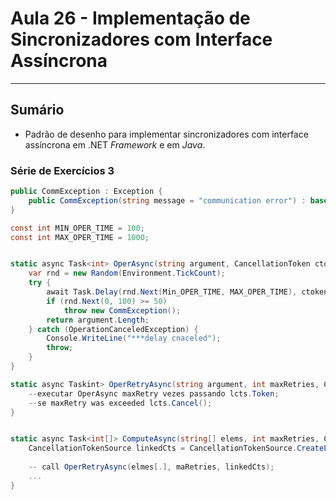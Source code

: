 # Aula 26 - Implementação de Sincronizadores com Interface Assíncrona

___

## Sumário

- Padrão de desenho para implementar sincronizadores com interface assíncrona em .NET _Framework_ e em _Java_.



### Série de Exercícios 3

```C#
public CommException : Exception {
	public CommException(string message = "communication error") : base(message) {}
}

const int MIN_OPER_TIME = 100;
const int MAX_OPER_TIME = 1000;


static async Task<int> OperAsync(string argument, CancellationToken ctoken) {
	var rnd = new Random(Environment.TickCount);	
	try {
		await Task.Delay(rnd.Next(Min_OPER_TIME, MAX_OPER_TIME), ctoken);
		if (rnd.Next(0, 100) >= 50)
			throw new CommException();
		return argument.Length;
	} catch (OperationCanceledException) {
		Console.WriteLine("***delay cnaceled");
		throw;
	}
}

static async Taskint> OperRetryAsync(string argument, int maxRetries, CancellationTokenSource lcts) {
	--executar OperAsync maxRetry vezes passando lcts.Token;
	--se maxRetry was exceeded lcts.Cancel();
}


static async Task<int[]> ComputeAsync(string[] elems, int maxRetries, CancellationToken ctoken) {
	CancellationTokenSource linkedCts = CancellationTokenSource.CreateLinkedTokenSource(ctoken);
	
	-- call OperRetryAsync(elmes[.], maRetries, linkedCts);
	...
}
```



